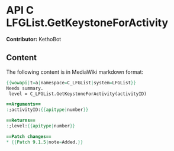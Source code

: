 # API C LFGList.GetKeystoneForActivity

**Contributor:** KethoBot

## Content

The following content is in MediaWiki markdown format:

```mediawiki
{{wowapi|t=a|namespace=C_LFGList|system=LFGList}}
Needs summary.
 level = C_LFGList.GetKeystoneForActivity(activityID)

==Arguments==
:;activityID:{{apitype|number}}

==Returns==
:;level:{{apitype|number}}

==Patch changes==
* {{Patch 9.1.5|note=Added.}}
```